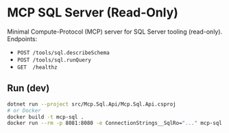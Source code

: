 # MCP SQL Server (Read-Only)

Minimal Compute-Protocol (MCP) server for SQL Server tooling (read-only).  
Endpoints:
- `POST /tools/sql.describeSchema`
- `POST /tools/sql.runQuery`
- `GET  /healthz`

## Run (dev)
```bash
dotnet run --project src/Mcp.Sql.Api/Mcp.Sql.Api.csproj
# or Docker
docker build -t mcp-sql .
docker run --rm -p 8081:8080 -e ConnectionStrings__SqlRo="..." mcp-sql
```
